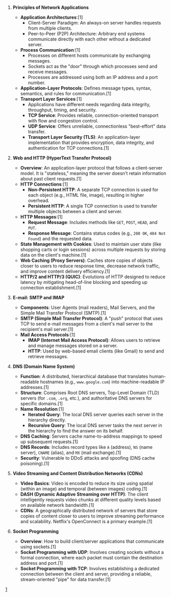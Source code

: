 1.  **Principles of Network Applications**
    *   **Application Architectures**:[1]
        *   Client-Server Paradigm: An always-on server handles requests from multiple clients.
        *   Peer-to-Peer (P2P) Architecture: Arbitrary end systems communicate directly with each other without a dedicated server.
    *   **Process Communication**:[1]
        *   Processes on different hosts communicate by exchanging messages.
        *   Sockets act as the "door" through which processes send and receive messages.
        *   Processes are addressed using both an IP address and a port number.
    *   **Application-Layer Protocols**: Defines message types, syntax, semantics, and rules for communication.[1]
    *   **Transport Layer Services**:[1]
        *   Applications have different needs regarding data integrity, throughput, timing, and security.
        *   **TCP Service**: Provides reliable, connection-oriented transport with flow and congestion control.
        *   **UDP Service**: Offers unreliable, connectionless "best-effort" data transfer.
        *   **Transport Layer Security (TLS)**: An application-layer implementation that provides encryption, data integrity, and authentication for TCP connections.[1]

2.  **Web and HTTP (HyperText Transfer Protocol)**
    *   **Overview**: An application-layer protocol that follows a client-server model. It is "stateless," meaning the server doesn't retain information about past client requests.[1]
    *   **HTTP Connections**:[1]
        *   **Non-Persistent HTTP**: A separate TCP connection is used for each object (e.g., HTML file, image), resulting in higher overhead.
        *   **Persistent HTTP**: A single TCP connection is used to transfer multiple objects between a client and server.
    *   **HTTP Messages**:[1]
        *   **Request Message**: Includes methods like `GET`, `POST`, `HEAD`, and `PUT`.
        *   **Response Message**: Contains status codes (e.g., `200 OK`, `404 Not Found`) and the requested data.
    *   **State Management with Cookies**: Used to maintain user state (like shopping carts or login sessions) across multiple requests by storing data on the client's machine.[1]
    *   **Web Caching (Proxy Servers)**: Caches store copies of objects closer to users to reduce response time, decrease network traffic, and improve content delivery efficiency.[1]
    *   **HTTP/2 and HTTP/3 (QUIC)**: Evolutions of HTTP designed to reduce latency by mitigating head-of-line blocking and speeding up connection establishment.[1]

3.  **E-mail: SMTP and IMAP**
    *   **Components**: User Agents (mail readers), Mail Servers, and the Simple Mail Transfer Protocol (SMTP).[1]
    *   **SMTP (Simple Mail Transfer Protocol)**: A "push" protocol that uses TCP to send e-mail messages from a client's mail server to the recipient's mail server.[1]
    *   **Mail Access Protocols**:[1]
        *   **IMAP (Internet Mail Access Protocol)**: Allows users to retrieve and manage messages stored on a server.
        *   **HTTP**: Used by web-based email clients (like Gmail) to send and retrieve messages.

4.  **DNS (Domain Name System)**
    *   **Function**: A distributed, hierarchical database that translates human-readable hostnames (e.g., `www.google.com`) into machine-readable IP addresses.[1]
    *   **Structure**: Comprises Root DNS servers, Top-Level Domain (TLD) servers (for `.com`, `.org`, etc.), and authoritative DNS servers for specific domains.[1]
    *   **Name Resolution**:[1]
        *   **Iterated Query**: The local DNS server queries each server in the hierarchy directly.
        *   **Recursive Query**: The local DNS server tasks the next server in the hierarchy to find the answer on its behalf.
    *   **DNS Caching**: Servers cache name-to-address mappings to speed up subsequent requests.[1]
    *   **DNS Records**: Includes record types like `A` (address), `NS` (name server), `CNAME` (alias), and `MX` (mail exchange).[1]
    *   **Security**: Vulnerable to DDoS attacks and spoofing (DNS cache poisoning).[1]

5.  **Video Streaming and Content Distribution Networks (CDNs)**
    *   **Video Basics**: Video is encoded to reduce its size using spatial (within an image) and temporal (between images) coding.[1]
    *   **DASH (Dynamic Adaptive Streaming over HTTP)**: The client intelligently requests video chunks at different quality levels based on available network bandwidth.[1]
    *   **CDNs**: A geographically distributed network of servers that store copies of content closer to users to improve streaming performance and scalability. Netflix's OpenConnect is a primary example.[1]

6.  **Socket Programming**
    *   **Overview**: How to build client/server applications that communicate using sockets.[1]
    *   **Socket Programming with UDP**: Involves creating sockets without a formal connection, where each packet must contain the destination address and port.[1]
    *   **Socket Programming with TCP**: Involves establishing a dedicated connection between the client and server, providing a reliable, stream-oriented "pipe" for data transfer.[1]

[1](https://ppl-ai-file-upload.s3.amazonaws.com/web/direct-files/attachments/81615547/f5650a42-8930-48dc-afb2-a4f699ffd10f/Chapter_2_v9.0.pptx)

